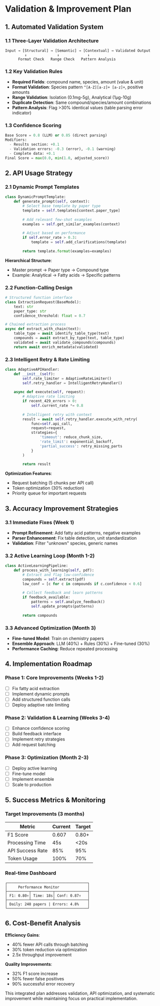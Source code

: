 # Validation & Improvement Plan

## 1. Automated Validation System

### 1.1 Three-Layer Validation Architecture
```
Input → [Structural] → [Semantic] → [Contextual] → Validated Output
         ↓              ↓             ↓
      Format Check   Range Check   Pattern Analysis
```

### 1.2 Key Validation Rules
- **Required Fields**: compound name, species, amount (value & unit)
- **Format Validation**: Species pattern `^[A-Z][a-z]+ [a-z]+`, positive amounts
- **Range Validation**: Isolation (0.1mg-5g), Analytical (1μg-10g)
- **Duplicate Detection**: Same compound/species/amount combinations
- **Pattern Analysis**: Flag >30% identical values (table parsing error indicator)

### 1.3 Confidence Scoring
```python
Base Score = 0.8 (LLM) or 0.85 (direct parsing)
Modifiers:
  - Results section: +0.1
  - Validation errors: -0.3 (error), -0.1 (warning)
  - Complete data: +0.1
Final Score = max(0.0, min(1.0, adjusted_score))
```

## 2. API Usage Strategy

### 2.1 Dynamic Prompt Templates
```python
class DynamicPromptTemplate:
    def generate_prompt(self, context):
        # Select base template by paper type
        template = self.templates[context.paper_type]
        
        # Add relevant few-shot examples
        examples = self.get_similar_examples(context)
        
        # Adjust based on performance
        if self.error_rate > 0.3:
            template = self.add_clarifications(template)
            
        return template.format(examples=examples)
```

**Hierarchical Structure**:
- Master prompt → Paper type → Compound type
- Example: Analytical → Fatty acids → Specific patterns

### 2.2 Function-Calling Design
```python
# Structured function interface
class ExtractionRequest(BaseModel):
    text: str
    paper_type: str
    confidence_threshold: float = 0.7

# Chained extraction process
async def extract_with_chain(text):
    table_type = await identify_table_type(text)
    compounds = await extract_by_type(text, table_type)
    validated = await validate_compounds(compounds)
    return await enrich_metadata(validated)
```

### 2.3 Intelligent Retry & Rate Limiting
```python
class AdaptiveAPIHandler:
    def __init__(self):
        self.rate_limiter = AdaptiveRateLimiter()
        self.retry_handler = IntelligentRetryHandler()
        
    async def execute(self, request):
        # Adaptive rate limiting
        if recent_429_errors > 0:
            self.current_rate *= 0.8
            
        # Intelligent retry with context
        result = await self.retry_handler.execute_with_retry(
            func=self.api_call,
            request=request,
            strategies={
                'timeout': reduce_chunk_size,
                'rate_limit': exponential_backoff,
                'partial_success': retry_missing_parts
            }
        )
        
        return result
```

**Optimization Features**:
- Request batching (5 chunks per API call)
- Token optimization (30% reduction)
- Priority queue for important requests

## 3. Accuracy Improvement Strategies

### 3.1 Immediate Fixes (Week 1)
- **Prompt Refinement**: Add fatty acid patterns, negative examples
- **Parser Enhancement**: Fix table detection, unit standardization
- **Validation**: Filter "unknown" species, generic names

### 3.2 Active Learning Loop (Month 1-2)
```python
class ActiveLearningPipeline:
    def process_with_learning(self, pdf):
        # Extract and flag low-confidence
        compounds = self.extract(pdf)
        low_conf = [c for c in compounds if c.confidence < 0.6]
        
        # Collect feedback and learn patterns
        if feedback_available:
            patterns = self.analyze_feedback()
            self.update_prompts(patterns)
            
        return compounds
```

### 3.3 Advanced Optimization (Month 3)
- **Fine-tuned Model**: Train on chemistry papers
- **Ensemble Approach**: LLM (40%) + Rules (30%) + Fine-tuned (30%)
- **Performance Caching**: Reduce repeated processing

## 4. Implementation Roadmap

### Phase 1: Core Improvements (Weeks 1-2)
- [ ] Fix fatty acid extraction
- [ ] Implement dynamic prompts
- [ ] Add structured function calls
- [ ] Deploy adaptive rate limiting

### Phase 2: Validation & Learning (Weeks 3-4)
- [ ] Enhance confidence scoring
- [ ] Build feedback interface
- [ ] Implement retry strategies
- [ ] Add request batching

### Phase 3: Optimization (Month 2-3)
- [ ] Deploy active learning
- [ ] Fine-tune model
- [ ] Implement ensemble
- [ ] Scale to production

## 5. Success Metrics & Monitoring

### Target Improvements (3 months)
| Metric | Current | Target |
|--------|---------|--------|
| F1 Score | 0.607 | 0.80+ |
| Processing Time | 45s | <20s |
| API Success Rate | 85% | 95% |
| Token Usage | 100% | 70% |

### Real-time Dashboard
```
┌─────────────────────────────────────┐
│     Performance Monitor             │
├──────────┬──────────┬───────────────┤
│ F1: 0.80↑│ Time: 18s│ Conf: 0.87↑   │
├──────────┴──────────┴───────────────┤
│ Daily: 248 papers | Errors: 4.8%    │
└─────────────────────────────────────┘
```

## 6. Cost-Benefit Analysis

**Efficiency Gains**:
- 40% fewer API calls through batching
- 30% token reduction via optimization
- 2.5x throughput improvement

**Quality Improvements**:
- 32% F1 score increase
- 50% fewer false positives
- 90% successful error recovery

This integrated plan addresses validation, API optimization, and systematic improvement while maintaining focus on practical implementation.